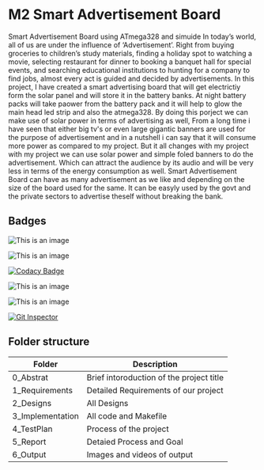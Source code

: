 # M2 Smart Advertisement Board
Smart Advertisement Board using ATmega328 and simuide
In today’s world, all of us are under the influence of ‘Advertisement’. Right from buying groceries to children’s study materials, finding a holiday spot to watching a movie, selecting restaurant for dinner to booking a banquet hall for special events, and searching educational institutions to hunting for a company to find jobs, almost every act is guided and decided by advertisements.
In this project, I have created a smart advertising board that will get electrictiy form the solar panel and will store it in the battery banks. At night battery packs will take paower from the battery pack and it will help to glow the main head led strip and also the atmega328. 
By doing this porject we can make use of solar power in terms of advertising as well, From a long time i have seen that either big tv's or even large gigantic banners are used for the purpose of advertisement and in a nutshell i can say that it will consume more power as compared to my project. But it all changes with my project with my project we can use solar power and simple foled banners to do the advertisement. Which can attract the audience by its audio and will be very less in terms of the energy consumption as well. 
Smart Advertisement Board can have as many advertisement as we like and depending on the size of the board used for the same. It can be easyly used by the govt and the private sectors to advertise theself without breaking the bank. 
## Badges
![This is an image](https://api.codiga.io/project/33098/status/svg)

![This is an image](https://api.codiga.io/project/33098/score/svg)

[![Codacy Badge](https://app.codacy.com/project/badge/Grade/4a40c18127954803b5ce515e7639bbe1)](https://www.codacy.com/gh/krutika2509/M2_Smart_Advertisement_Board/dashboard?utm_source=github.com&amp;utm_medium=referral&amp;utm_content=krutika2509/M2_Smart_Advertisement_Board&amp;utm_campaign=Badge_Grade)

![This is an image](https://img.shields.io/github/issues/krutika2509/M2_Smart_Advertisement_Board)

![This is an image](https://img.shields.io/github/forks/krutika2509/M2_Smart_Advertisement_Board)

[![Git Inspector](https://github.com/krutika2509/M2_Smart_Advertisement_Board/actions/workflows/gitinspector.yml/badge.svg)](https://github.com/krutika2509/M2_Smart_Advertisement_Board/actions/workflows/gitinspector.yml)

## Folder structure
| Folder | 	Description |
| -- | ------------ |
| 0_Abstrat | Brief intoroduction of the project title | 
| 1_Requirements |	Detailed Requirements of our project |
| 2_Designs |  All Designs |
| 3_Implementation |	All code and Makefile |
| 4_TestPlan |	Process of the project |
| 5_Report |	Detaied Process and Goal |
| 6_Output |	Images and videos of output |
